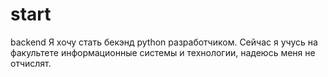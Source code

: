 # start
backend
Я хочу стать бекэнд python разработчиком. Сейчас я учусь на факультете информационные системы и технологии, надеюсь меня не отчислят.
